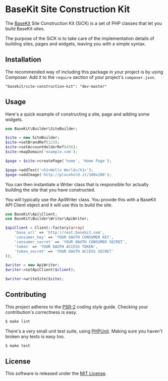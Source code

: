 BaseKit Site Construction Kit
=============================

The [BaseKit] Site Construction Kit (SiCK) is a set of PHP classes that let you 
build BaseKit sites.

The purpose of the SiCK is to take care of the implementation details of building
sites, pages and widgets, leaving you with a simple syntax.

Installation
------------

The recommended way of including this package in your project is by using
Composer. Add it to the `require` section of your project's `composer.json`.

    "basekit/site-construction-kit": "dev-master"

Usage
-----

Here's a quick example of constructing a site, page and adding some widgets.

```php
use BaseKit\Builder\SiteBuilder;

$site = new SiteBuilder;
$site->setBrandRef(123);
$site->setAccountHolderRef(456);
$site->mapDomain('example.com');

$page = $site->createPage('home', 'Home Page');

$page->addText('<h1>Hello World</h1>');
$page->addImage('http://placehold.it/200x200');
```

You can then instantiate a Writer class that is responsible for actually building
the site that you have constructed.

You will typically use the ApiWriter class. You provide this with a BaseKit API
Client object and it will use this to build the site.

```php
use BaseKit\Api\Client;
use BaseKit\Builder\Writer\ApiWriter;

$apiClient = Client::factory(array(
    'base_url' => 'http://rest.basekit.com',
    'consumer_key' => 'YOUR OAUTH CONSUMER KEY',
    'consumer_secret' => 'YOUR OAUTH CONSUMER SECRET',
    'token' => 'YOUR OAUTH ACCESS TOKEN',
    'token_secret' => 'YOUR OAUTH ACCESS SECRET'
));

$writer = new ApiWriter;
$writer->setApiClient($client);

$writer->writeSite($site);
```

Contributing
------------

This project adheres to the [PSR-2] coding style guide. Checking your
contribution's correctness is easy.

```bash
$ make lint
```

There's a very small unit test suite, using [PHPUnit]. Making sure you haven't
broken any tests is easy too.

```bash
$ make test
```

License
-------

This software is released under the [MIT License].

[BaseKit]: http://basekit.com/
[PHPUnit]: http://phpunit.de/
[PSR-2]: http://www.php-fig.org/psr/psr-2/
[MIT License]: http://www.opensource.org/licenses/MIT
